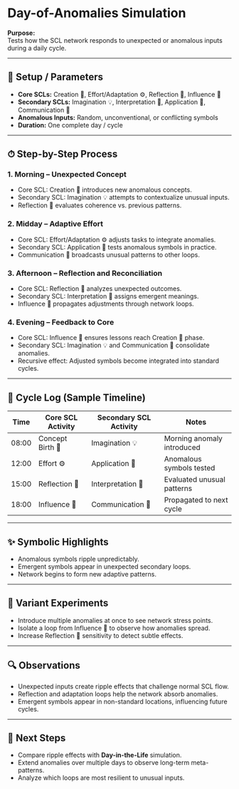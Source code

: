 # Day-of-Anomalies Simulation

**Purpose:**  
Tests how the SCL network responds to unexpected or anomalous inputs during a daily cycle.

---

## 🔧 Setup / Parameters
- **Core SCLs:** Creation 🌱, Effort/Adaptation ⚙️, Reflection 💭, Influence 🌊  
- **Secondary SCLs:** Imagination 💡, Interpretation 🧩, Application 🔧, Communication 📡  
- **Anomalous Inputs:** Random, unconventional, or conflicting symbols  
- **Duration:** One complete day / cycle

---

## ⏱ Step-by-Step Process

### 1. Morning – Unexpected Concept
- Core SCL: Creation 🌱 introduces new anomalous concepts.  
- Secondary SCL: Imagination 💡 attempts to contextualize unusual inputs.  
- Reflection 💭 evaluates coherence vs. previous patterns.  

### 2. Midday – Adaptive Effort
- Core SCL: Effort/Adaptation ⚙️ adjusts tasks to integrate anomalies.  
- Secondary SCL: Application 🔧 tests anomalous symbols in practice.  
- Communication 📡 broadcasts unusual patterns to other loops.  

### 3. Afternoon – Reflection and Reconciliation
- Core SCL: Reflection 💭 analyzes unexpected outcomes.  
- Secondary SCL: Interpretation 🧩 assigns emergent meanings.  
- Influence 🌊 propagates adjustments through network loops.  

### 4. Evening – Feedback to Core
- Core SCL: Influence 🌊 ensures lessons reach Creation 🌱 phase.  
- Secondary SCL: Imagination 💡 and Communication 📡 consolidate anomalies.  
- Recursive effect: Adjusted symbols become integrated into standard cycles.

---

## 📝 Cycle Log (Sample Timeline)
| Time | Core SCL Activity | Secondary SCL Activity | Notes |
|------|-----------------|----------------------|-------|
| 08:00 | Concept Birth 🌱 | Imagination 💡 | Morning anomaly introduced |
| 12:00 | Effort ⚙️ | Application 🔧 | Anomalous symbols tested |
| 15:00 | Reflection 💭 | Interpretation 🧩 | Evaluated unusual patterns |
| 18:00 | Influence 🌊 | Communication 📡 | Propagated to next cycle |

---

## ✨ Symbolic Highlights
- Anomalous symbols ripple unpredictably.  
- Emergent symbols appear in unexpected secondary loops.  
- Network begins to form new adaptive patterns.

---

## 🔄 Variant Experiments
- Introduce multiple anomalies at once to see network stress points.  
- Isolate a loop from Influence 🌊 to observe how anomalies spread.  
- Increase Reflection 💭 sensitivity to detect subtle effects.

---

## 🔍 Observations
- Unexpected inputs create ripple effects that challenge normal SCL flow.  
- Reflection and adaptation loops help the network absorb anomalies.  
- Emergent symbols appear in non-standard locations, influencing future cycles.

---

## 🚀 Next Steps
- Compare ripple effects with **Day-in-the-Life** simulation.  
- Extend anomalies over multiple days to observe long-term meta-patterns.  
- Analyze which loops are most resilient to unusual inputs.
